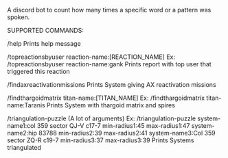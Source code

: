 A discord bot to count how many times a specific word or a pattern was spoken.


SUPPORTED COMMANDS:

/help
Prints help message


/topreactionsbyuser reaction-name:[REACTION_NAME]
Ex: /topreactionsbyuser reaction-name:gank Prints report with top user that triggered this reaction


/findaxreactivationmissions
Prints System giving AX reactivation missions


/findthargoidmatrix titan-name:[TITAN_NAME]
Ex: /findthargoidmatrix titan-name:Taranis Prints System with thargoid matrix and spires


/triangulation-puzzle (A lot of arguments)
Ex: /triangulation-puzzle system-name1:col 359 sector QJ-V c17-7 min-radius1:45 max-radius1:47 system-name2:hip 83788 min-radius2:39 max-radius2:41 system-name3:Col 359 sector ZQ-R c19-7 min-radius3:37 max-radius3:39 Prints Systems triangulated
